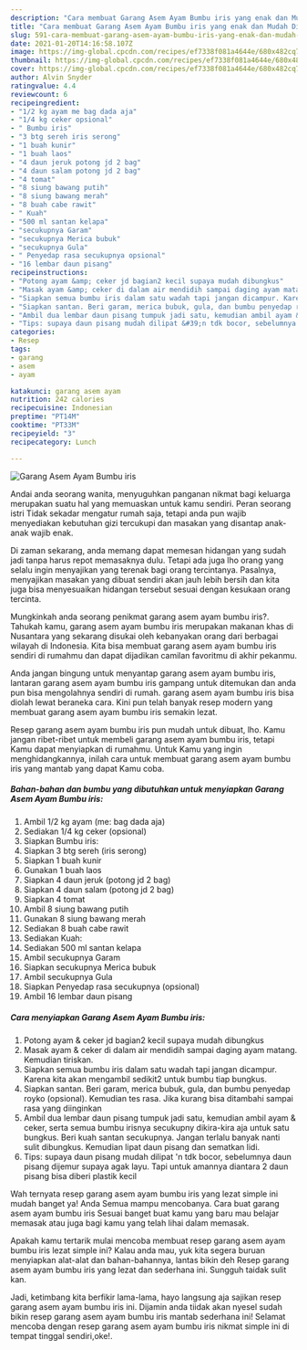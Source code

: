 ```yaml
---
description: "Cara membuat Garang Asem Ayam Bumbu iris yang enak dan Mudah Dibuat"
title: "Cara membuat Garang Asem Ayam Bumbu iris yang enak dan Mudah Dibuat"
slug: 591-cara-membuat-garang-asem-ayam-bumbu-iris-yang-enak-dan-mudah-dibuat
date: 2021-01-20T14:16:58.107Z
image: https://img-global.cpcdn.com/recipes/ef7338f081a4644e/680x482cq70/garang-asem-ayam-bumbu-iris-foto-resep-utama.jpg
thumbnail: https://img-global.cpcdn.com/recipes/ef7338f081a4644e/680x482cq70/garang-asem-ayam-bumbu-iris-foto-resep-utama.jpg
cover: https://img-global.cpcdn.com/recipes/ef7338f081a4644e/680x482cq70/garang-asem-ayam-bumbu-iris-foto-resep-utama.jpg
author: Alvin Snyder
ratingvalue: 4.4
reviewcount: 6
recipeingredient:
- "1/2 kg ayam me bag dada aja"
- "1/4 kg ceker opsional"
- " Bumbu iris"
- "3 btg sereh iris serong"
- "1 buah kunir"
- "1 buah laos"
- "4 daun jeruk potong jd 2 bag"
- "4 daun salam potong jd 2 bag"
- "4 tomat"
- "8 siung bawang putih"
- "8 siung bawang merah"
- "8 buah cabe rawit"
- " Kuah"
- "500 ml santan kelapa"
- "secukupnya Garam"
- "secukupnya Merica bubuk"
- "secukupnya Gula"
- " Penyedap rasa secukupnya opsional"
- "16 lembar daun pisang"
recipeinstructions:
- "Potong ayam &amp; ceker jd bagian2 kecil supaya mudah dibungkus"
- "Masak ayam &amp; ceker di dalam air mendidih sampai daging ayam matang. Kemudian tiriskan."
- "Siapkan semua bumbu iris dalam satu wadah tapi jangan dicampur. Karena kita akan mengambil sedikit2 untuk bumbu tiap bungkus."
- "Siapkan santan. Beri garam, merica bubuk, gula, dan bumbu penyedap royko (opsional). Kemudian tes rasa. Jika kurang bisa ditambahi sampai rasa yang diinginkan"
- "Ambil dua lembar daun pisang tumpuk jadi satu, kemudian ambil ayam &amp; ceker, serta semua bumbu irisnya secukupny dikira-kira aja untuk satu bungkus. Beri kuah santan secukupnya. Jangan terlalu banyak nanti sulit dibungkus. Kemudian lipat daun pisang dan sematkan lidi."
- "Tips: supaya daun pisang mudah dilipat &#39;n tdk bocor, sebelumnya daun pisang dijemur supaya agak layu. Tapi untuk amannya diantara 2 daun pisang bisa diberi plastik kecil"
categories:
- Resep
tags:
- garang
- asem
- ayam

katakunci: garang asem ayam 
nutrition: 242 calories
recipecuisine: Indonesian
preptime: "PT14M"
cooktime: "PT33M"
recipeyield: "3"
recipecategory: Lunch

---
```



![Garang Asem Ayam Bumbu iris](https://img-global.cpcdn.com/recipes/ef7338f081a4644e/680x482cq70/garang-asem-ayam-bumbu-iris-foto-resep-utama.jpg)

Andai anda seorang wanita, menyuguhkan panganan nikmat bagi keluarga merupakan suatu hal yang memuaskan untuk kamu sendiri. Peran seorang istri Tidak sekadar mengatur rumah saja, tetapi anda pun wajib menyediakan kebutuhan gizi tercukupi dan masakan yang disantap anak-anak wajib enak.

Di zaman  sekarang, anda memang dapat memesan hidangan yang sudah jadi tanpa harus repot memasaknya dulu. Tetapi ada juga lho orang yang selalu ingin menyajikan yang terenak bagi orang tercintanya. Pasalnya, menyajikan masakan yang dibuat sendiri akan jauh lebih bersih dan kita juga bisa menyesuaikan hidangan tersebut sesuai dengan kesukaan orang tercinta. 



Mungkinkah anda seorang penikmat garang asem ayam bumbu iris?. Tahukah kamu, garang asem ayam bumbu iris merupakan makanan khas di Nusantara yang sekarang disukai oleh kebanyakan orang dari berbagai wilayah di Indonesia. Kita bisa membuat garang asem ayam bumbu iris sendiri di rumahmu dan dapat dijadikan camilan favoritmu di akhir pekanmu.

Anda jangan bingung untuk menyantap garang asem ayam bumbu iris, lantaran garang asem ayam bumbu iris gampang untuk ditemukan dan anda pun bisa mengolahnya sendiri di rumah. garang asem ayam bumbu iris bisa diolah lewat beraneka cara. Kini pun telah banyak resep modern yang membuat garang asem ayam bumbu iris semakin lezat.

Resep garang asem ayam bumbu iris pun mudah untuk dibuat, lho. Kamu jangan ribet-ribet untuk membeli garang asem ayam bumbu iris, tetapi Kamu dapat menyiapkan di rumahmu. Untuk Kamu yang ingin menghidangkannya, inilah cara untuk membuat garang asem ayam bumbu iris yang mantab yang dapat Kamu coba.

<!--inarticleads1-->

##### Bahan-bahan dan bumbu yang dibutuhkan untuk menyiapkan Garang Asem Ayam Bumbu iris:

1. Ambil 1/2 kg ayam (me: bag dada aja)
1. Sediakan 1/4 kg ceker (opsional)
1. Siapkan  Bumbu iris:
1. Siapkan 3 btg sereh (iris serong)
1. Siapkan 1 buah kunir
1. Gunakan 1 buah laos
1. Siapkan 4 daun jeruk (potong jd 2 bag)
1. Siapkan 4 daun salam (potong jd 2 bag)
1. Siapkan 4 tomat
1. Ambil 8 siung bawang putih
1. Gunakan 8 siung bawang merah
1. Sediakan 8 buah cabe rawit
1. Sediakan  Kuah:
1. Sediakan 500 ml santan kelapa
1. Ambil secukupnya Garam
1. Siapkan secukupnya Merica bubuk
1. Ambil secukupnya Gula
1. Siapkan  Penyedap rasa secukupnya (opsional)
1. Ambil 16 lembar daun pisang




<!--inarticleads2-->

##### Cara menyiapkan Garang Asem Ayam Bumbu iris:

1. Potong ayam &amp; ceker jd bagian2 kecil supaya mudah dibungkus
1. Masak ayam &amp; ceker di dalam air mendidih sampai daging ayam matang. Kemudian tiriskan.
1. Siapkan semua bumbu iris dalam satu wadah tapi jangan dicampur. Karena kita akan mengambil sedikit2 untuk bumbu tiap bungkus.
1. Siapkan santan. Beri garam, merica bubuk, gula, dan bumbu penyedap royko (opsional). Kemudian tes rasa. Jika kurang bisa ditambahi sampai rasa yang diinginkan
1. Ambil dua lembar daun pisang tumpuk jadi satu, kemudian ambil ayam &amp; ceker, serta semua bumbu irisnya secukupny dikira-kira aja untuk satu bungkus. Beri kuah santan secukupnya. Jangan terlalu banyak nanti sulit dibungkus. Kemudian lipat daun pisang dan sematkan lidi.
1. Tips: supaya daun pisang mudah dilipat &#39;n tdk bocor, sebelumnya daun pisang dijemur supaya agak layu. Tapi untuk amannya diantara 2 daun pisang bisa diberi plastik kecil




Wah ternyata resep garang asem ayam bumbu iris yang lezat simple ini mudah banget ya! Anda Semua mampu mencobanya. Cara buat garang asem ayam bumbu iris Sesuai banget buat kamu yang baru mau belajar memasak atau juga bagi kamu yang telah lihai dalam memasak.

Apakah kamu tertarik mulai mencoba membuat resep garang asem ayam bumbu iris lezat simple ini? Kalau anda mau, yuk kita segera buruan menyiapkan alat-alat dan bahan-bahannya, lantas bikin deh Resep garang asem ayam bumbu iris yang lezat dan sederhana ini. Sungguh taidak sulit kan. 

Jadi, ketimbang kita berfikir lama-lama, hayo langsung aja sajikan resep garang asem ayam bumbu iris ini. Dijamin anda tiidak akan nyesel sudah bikin resep garang asem ayam bumbu iris mantab sederhana ini! Selamat mencoba dengan resep garang asem ayam bumbu iris nikmat simple ini di tempat tinggal sendiri,oke!.

